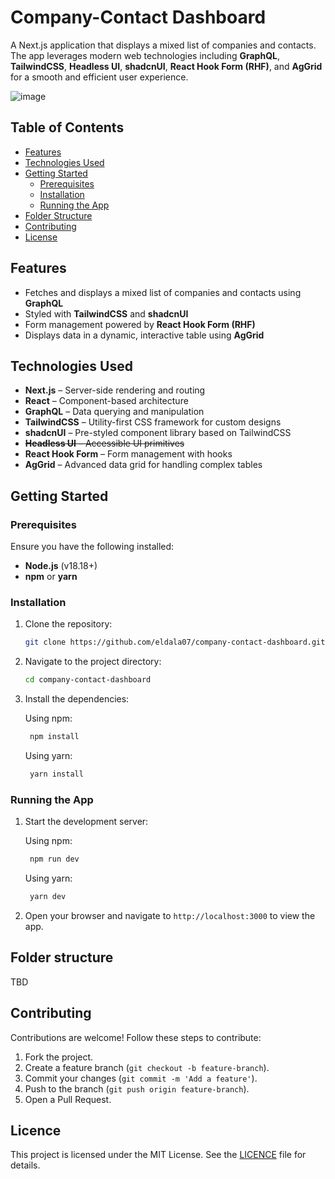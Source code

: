 # **Company-Contact Dashboard**

A Next.js application that displays a mixed list of companies and contacts. The app leverages modern web technologies including **GraphQL**, **TailwindCSS**, **Headless UI**, **shadcnUI**, **React Hook Form (RHF)**, and **AgGrid** for a smooth and efficient user experience.

![image](https://github.com/user-attachments/assets/647d4ed0-89d0-4611-90d2-24e742aff498)

## **Table of Contents**

- [Features](#features)
- [Technologies Used](#technologies-used)
- [Getting Started](#getting-started)
  - [Prerequisites](#prerequisites)
  - [Installation](#installation)
  - [Running the App](#running-the-app)
- [Folder Structure](#folder-structure)
- [Contributing](#contributing)
- [License](#license)

## **Features**

- Fetches and displays a mixed list of companies and contacts using **GraphQL**
- Styled with **TailwindCSS** and **shadcnUI**
- Form management powered by **React Hook Form (RHF)**
- Displays data in a dynamic, interactive table using **AgGrid**

## **Technologies Used**

- **Next.js** – Server-side rendering and routing
- **React** – Component-based architecture
- **GraphQL** – Data querying and manipulation
- **TailwindCSS** – Utility-first CSS framework for custom designs
- **shadcnUI** – Pre-styled component library based on TailwindCSS
- ~~**Headless UI** – Accessible UI primitives~~
- **React Hook Form** – Form management with hooks
- **AgGrid** – Advanced data grid for handling complex tables

## **Getting Started**

### **Prerequisites**

Ensure you have the following installed:

- **Node.js** (v18.18+)
- **npm** or **yarn**

### **Installation**

1. Clone the repository:

   ```bash
   git clone https://github.com/eldala07/company-contact-dashboard.git
   ```

2. Navigate to the project directory:

   ```bash
   cd company-contact-dashboard
   ```

3. Install the dependencies:

   Using npm:
   ```bash
    npm install
   ```

   Using yarn:
   ```bash
    yarn install
   ```

### **Running the App**

1. Start the development server:

   Using npm:
   ```bash
    npm run dev
   ```

   Using yarn:
   ```bash
    yarn dev
   ```

2. Open your browser and navigate to `http://localhost:3000` to view the app.

## **Folder structure**
TBD

## **Contributing**
Contributions are welcome! Follow these steps to contribute:

1. Fork the project.
2. Create a feature branch (`git checkout -b feature-branch`).
3. Commit your changes (`git commit -m 'Add a feature'`).
4. Push to the branch (`git push origin feature-branch`).
5. Open a Pull Request.

## **Licence**
This project is licensed under the MIT License. See the [LICENCE](https://github.com/eldala07/company-contact-dashboard/new/main?filename=README.md#license) file for details.
